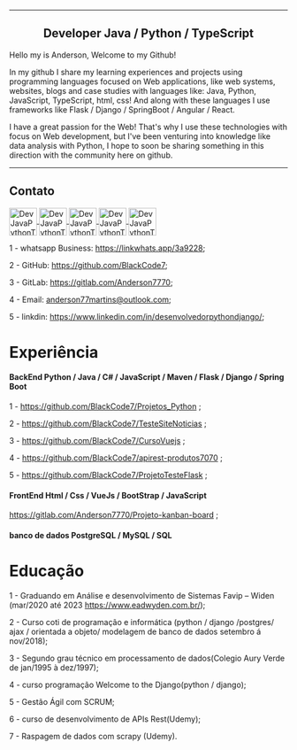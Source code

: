 <hr>
<h2 align="center">Developer Java / Python / TypeScript</h2>
<p>Hello my is Anderson, Welcome to my Github!</p>
<p>In my github I share my learning experiences and projects using programming languages focused on Web applications, like web systems, websites, blogs and case studies with languages like: Java, Python, JavaScript, TypeScript, html, css! And along with these languages I use frameworks like Flask / Django / SpringBoot / Angular / React.
</p>
<p>I have a great passion for the Web! That's why I use these technologies with focus on Web development, but I've been venturing into knowledge like data analysis with Python, I hope to soon be sharing something in this direction with the community here on github.
</p>
<hr>

<h2>Contato</h2>
<a href="https://linkwhats.app/3a9228" target="_blank">
  <img src="https://logodownload.org/wp-content/uploads/2015/04/whatsapp-icone-2.png" 
       align="center" alt="DevJavaPythonTypeScript" width="50em" style="max-width:100%;">
</a>

<a href="https://github.com/BlackCode7" target="_blank">
  <img src="https://github.githubassets.com/images/modules/logos_page/Octocat.png" 
       align="center" alt="DevJavaPythonTypeScript" width="50em" style="max-width:100%;">
</a>

<a href="anderson77martins@outlook.com" target="_blank">
  <img src="https://evernote.com/blog/wp-content/uploads/2018/02/Outlook.com_Blog-Asset-232x232.png" 
       align="center" alt="DevJavaPythonTypeScript" width="50em" style="max-width:100%;">
</a>

<a href="https://www.linkedin.com/in/desenvolvedorpythondjango/" target="_blank">
  <img src="https://cdn-icons-png.flaticon.com/512/174/174857.png" 
       align="center" alt="DevJavaPythonTypeScript" width="50em" style="max-width:100%;">
</a>

<a href="https://gitlab.com/Anderson7770" target="_blank">
  <img src="" 
       align="center" alt="DevJavaPythonTypeScript" width="50em" style="max-width:100%;">
</a>



1 - whatsapp Business: https://linkwhats.app/3a9228;

2 - GitHub: https://github.com/BlackCode7;

3 - GitLab: https://gitlab.com/Anderson7770;

4 - Email: anderson77martins@outlook.com;

5 - linkdin: https://www.linkedin.com/in/desenvolvedorpythondjango/;



# Experiência

#### BackEnd Python / Java / C# / JavaScript / Maven / Flask / Django / Spring Boot  
1 - https://github.com/BlackCode7/Projetos_Python ;

2 - https://github.com/BlackCode7/TesteSiteNoticias ;

3 - https://github.com/BlackCode7/CursoVuejs ;

4 - https://github.com/BlackCode7/apirest-produtos7070 ;

5 - https://github.com/BlackCode7/ProjetoTesteFlask ;


#### FrontEnd Html / Css / VueJs / BootStrap / JavaScript
https://gitlab.com/Anderson7770/Projeto-kanban-board ;

#### banco de dados PostgreSQL / MySQL / SQL


# Educação

1 - Graduando em Análise e desenvolvimento de Sistemas Favip – Widen (mar/2020 até 2023 https://www.eadwyden.com.br/);

2 - Curso coti de programação e informática (python / django /postgres/ ajax / orientada a objeto/ modelagem de banco de dados setembro á nov/2018);

3 - Segundo grau técnico em processamento de dados(Colegio Aury Verde de jan/1995 à dez/1997);

4 - curso programação Welcome to the Django(python / django);

5 - Gestão Ágil com SCRUM;

6 - curso de desenvolvimento de APIs Rest(Udemy);

7 - Raspagem de dados com scrapy (Udemy).

<!--
**BlackCode7/BlackCode7** is a ✨ _special_ ✨ repository because its `README.md` (this file) appears on your GitHub profile.

Here are some ideas to get you started:

-->
